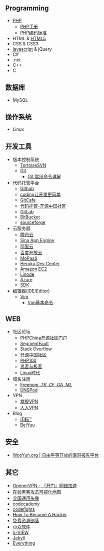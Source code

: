 
<div style="margin:0 auto; width:70%" class="wiki">
<h2>Programming</h2>
<ul class="hide">
<li><a class="external" target="_blank"href="https://github.com/D-ZL/D_ZL/wiki/PHP">PHP</a>
<ul>
<li><a class="external" target="_blank"href="http://php.net/manual/zh/">PHP手册</a></li>
<li><a class="external" target="_blank"href="http://framework.zend.com/manual/1.12/zh/coding-standard.coding-style.html">PHP编码标准</a></li>
</ul>
</li>
<li><a class="external" target="_blank">HTML</a> & <a class="external" target="_blank"href="https://github.com/D-ZL/D_ZL/wiki/HTML5">HTML5</a></li>
<li><a class="external" target="_blank">CSS</a> & <a class="external" target="_blank">CSS3</a></li>
<li><a class="external" target="_blank"href="https://github.com/D-ZL/D_ZL/wiki/javascript">javascript</a> & <a class="external" target="_blank">jQuery</a></li>
<li><a class="external" target="_blank">C#</a></li>
<li><a class="external" target="_blank">.net</a></li>
<li><a class="external" target="_blank">C++</a></li>
<li><a class="external" target="_blank">C</a></li>
</ul>


<h2>数据库</h2>
<ul class="hide">
<li><a class="external" target="_blank">MySQL</a></li>
</ul>

<h2>操作系统</h2>
<ul class="hide">
<li><a class="external" target="_blank">Linux</a></li>
</ul>

<h2>开发工具</h2>
<ul class="hide">
<li>
版本控制系统

<ul>
<li><a class="external" target="_blank"href="http://tortoisesvn.net/">TortoiseSVN</a></li>
<li>
<a class="external" target="_blank"href="http://git-scm.com/">Git</a>

<ul>
<li><a class="external" target="_blank"href="https://github.com/D-ZL/D_ZL/wiki/Git%20%E5%B8%B8%E7%94%A8%E5%91%BD%E4%BB%A4%E8%AF%A6%E8%A7%A3">Git 常用命令详解</a></li>
</ul>
</li>
</ul>
</li>
<li>
代码托管平台

<ul >
<li><a class="external" target="_blank"href="https://github.com/">Github</a></li>
<li><a class="external" target="_blank"href="https://coding.net/home.html">coding让开发更简单</a></li>
<li><a class="external" target="_blank"href="https://gitcafe.com/">GitCafe</a></li>
<li><a class="external" target="_blank"href="https://git.oschina.net/">代码托管-开源中国社区</a></li>
<li><a class="external" target="_blank"href="https://gitlab.com">GitLab</a></li>
<li><a class="external" target="_blank"href="https://bitbucket.org/">BitBucket</a></li>
<li><a class="external" target="_blank"href="https://sourceforge.net/">sourceforge</a></li>
</ul>
</li>
<li>
云服务器

<ul>
<li><a class="external" target="_blank"href="http://www.qcloud.com/">腾讯云</a></li>
<li><a class="external" target="_blank"href="http://sae.sina.com.cn/">Sina App Engine</a></li>
<li><a class="external" target="_blank"href="http://www.aliyun.com/">阿里云</a></li>
<li><a class="external" target="_blank"href="http://developer.baidu.com/">百度开放云</a></li>
<li><a class="external" target="_blank"href="http://www.mopaas.com/">MoPaaS</a></li>
<li><a class="external" target="_blank"href="https://devcenter.heroku.com">Heroku Dev Center</a></li>
<li><a class="external" target="_blank"href="http://aws.amazon.com/cn/">Amazon EC2</a></li>
<li><a class="external" target="_blank"href="https://www.linode.com/">Linode</a></li>
<li><a class="external" target="_blank"href="http://azure.microsoft.com/zh-cn/">Azure</a></li>
<li><a class="external" target="_blank"href="http://www.sdk.cn/">SDK</a></li>
</ul>
</li>
<li>
编辑器(IDE/Editor)

<ul>
<li>
<a class="external" target="_blank"href="http://www.vim.org/">Vim</a>

<ul>
<li><a class="external" target="_blank"href="https://github.com/D-ZL/D_ZL/wiki/Vim%E5%9F%BA%E6%9C%AC%E5%91%BD%E4%BB%A4">Vim基本命令</a></li>
</ul>
</li>
</ul>
</li>
</ul>

<h2>WEB</h2>

<ul class="hide">
<li>
社区论坛

<ul >
<li><a class="external" target="_blank"href="http://www.phpchina.com/">PHPChina开源社区门户</a></li>
<li><a class="external" target="_blank"href="http://segmentfault.com/">SegmentFault</a></li>
<li><a class="external" target="_blank"href="http://stackoverflow.com/">Stack Overflow</a></li>
<li><a class="external" target="_blank"href="http://www.oschina.net/">开源中国社区</a></li>
<li><a class="external" target="_blank"href="http://www.php100.com/">PHP100</a></li>
<li><a class="external" target="_blank"href="http://www.freebuf.com/">黑客与极客</a></li>
<li><a class="external" target="_blank"href="http://linux.chinaunix.net/">Linux时代</a></li>
</ul>
</li>
<li>域名注册

<ul >
<li><a class="external" target="_blank"href="http://www.freenom.com/">Freenom <em>.TK</em> <em>.CF</em> <em>.GA</em> <em>.ML</em></a></li>
<li><a class="external" target="_blank"href="https://www.dnspod.cn/">DNSPod</a></li>
</ul>
</li>

<li>
VPN

<ul >
<li><a class="external" target="_blank"href="http://www.qjvpn.net/">旗舰VPN</a></li>
<li><a class="external" target="_blank"href="http://www.davpn.com/">人人VPN</a></li>
</ul>
</li>
<li>
Blog

<ul >
<li><a class="external" target="_blank"href="http://hotoo.me/">闲耘&trade;</a></li>
<li><a class="external" target="_blank"href="http://beiyuu.com/">BeiYuu</a></li>
</ul>
</li>
</ul>

<h2>安全</h2>
<ul class="hide">
<li><a class="external" target="_blank"href="http://www.wooyun.org">WooYun.org | 自由平等开放的漏洞报告平台</a></li>
</ul>

<h2>其它</h2>

<ul class="hide">
<li><a class="external" target="_blank"href="http://www.openervpn.in/">OpenerVPN - 『开门』网络加速</a></li>
<li><a class="external" target="_blank"href="http://map.ipviking.com/">在线黑客攻击可视化地图</a></li>
<li><a class="external" target="_blank"href="https://en.gravatar.com/">全国通用头像</a></li>
<li><a class="external" target="_blank"href="http://www.codecademy.com/zh/dashboard">codecademy</a></li>
<li><a class="external" target="_blank"href="http://codefights.com">codefights</a></li>
<li><a class="external" target="_blank"href="http://www.catb.org/esr/faqs/hacker-howto.html">How To Become A Hacker</a></li>
<li><a class="external" target="_blank"href="http://www.freehao123.com/">免费资源部落</a></li>
<li><a class="external" target="_blank"href="http://www.appinn.com/">小众软件</a></li>
<li><a class="external" target="_blank"href="http://www.miaodeli.com/lambda/">λ-VIEW</a></li>
<li><a class="external" target="_blank"href="http://jekyllcn.com/">Jekyll</a></li>
<li><a class="external" target="_blank"href="http://www.voidtools.com/">Everything</a></li>
</ul>


</div>
<script type="text/javascript">
$(document).ready(function(){
        $('#content a').each(function(index,element){
            var href = $(this).attr('href');
            if(href.indexOf('#') == 0){
            }else if ( href.indexOf('/') == 0 || href.toLowerCase().indexOf('beiyuu.com')>-1 ){
            $(this).attr('target','_blank');
            }else{
            $(this).attr('target','_blank');
            $(this).addClass('external');
            }
            });
        $('body').delegate('h2','click',function(e){
            e.preventDefault();
            $(this).next('ul').toggle();
            });
        });
</script>

